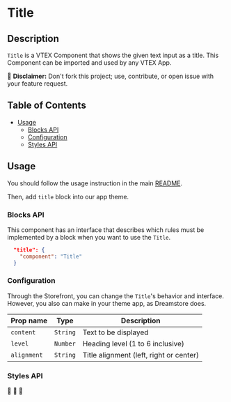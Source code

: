 # Title

## Description

`Title` is a VTEX Component that shows the given text input as a title.
This Component can be imported and used by any VTEX App.

:loudspeaker: **Disclaimer:** Don't fork this project; use, contribute, or open issue with your feature request.

## Table of Contents
- [Usage](#usage)
  - [Blocks API](#blocks-api)
  - [Configuration](#configuration)
  - [Styles API](#styles-api)

## Usage

You should follow the usage instruction in the main [README](https://github.com/vtex-apps/store-components/blob/master/README.md#usage).

Then, add `title` block into our app theme. 

### Blocks API

This component has an interface that describes which rules must be implemented by a block when you want to use the `Title`.

```json
  "title": {
    "component": "Title"
  }
```

### Configuration

Through the Storefront, you can change the `Title`'s behavior and interface. However, you also can make in your theme app, as Dreamstore does.

| Prop name | Type | Description |
| --- | --- | --- |
| `content` | `String` | Text to be displayed |
| `level` | `Number` | Heading level (1 to 6 inclusive) |
| `alignment` | `String` | Title alignment (left, right or center) |

### Styles API
:construction: :construction: :construction: